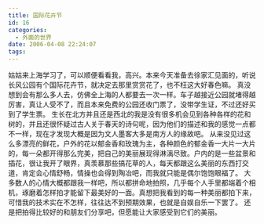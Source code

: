 ```yaml
---
title: 国际花卉节
id: 16
categories:
  - 外面的世界
date: 2006-04-08 22:24:07
tags:
---
```


 姑姑来上海学习了，可以顺便看看我，高兴。本来今天准备去徐家汇见面的，听说长风公园有个国际花卉节，就决定去那里赏赏花了，也不枉这大好春色嘛。
 真没想到会有那么多人去，仿佛全上海的人都要去一次一样。车子越接近公园就堵得越厉害，真让人受不了，而且本来免费的公园还收门票了，没带学生证，不过还好买到了学生票。
 生长在北方并且还是西北的我是没有很多机会见到各种各样的花和树的，并且还很怀疑过古人关于春天的诗句呢，因为他们的描述和我的感觉一点都不一样，现在才发现大概是因为文人墨客大多是南方人的缘故吧。
从来没见过这么多漂亮的鲜花，户外的花以郁金香和玫瑰为主，各种颜色的郁金香一大片一大片的，每一朵都开得那么完美，把自己的美丽展现得淋漓尽致。户内的是一些盆景和插花，很让我开了眼界，真羡慕那些搞花草的人，每天都跟这么美丽的东西打交道，肯定会心情舒畅，情操也会得到陶冶吧，而我就只能是偶尔饱饱眼福了。
 大多数人的心情大概都跟我一样吧，所以都拼命地拍照，几乎每个人手里都端着个相机，琢磨着怎样拍才能留下最美好的一面。真想把我看到的每一种美丽都拍下来，可惜我的技术实在不怎样，往往达不到预期效果，也就是自娱自乐一下罢了。
 还是把拍得比较好的和朋友们分享吧，但愿能让大家感受到它们的美丽。
